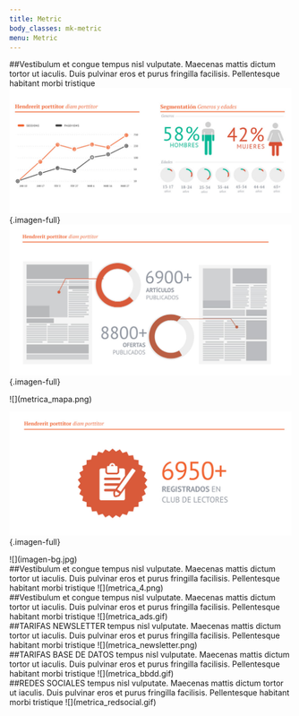 ```yaml
---
title: Metric
body_classes: mk-metric
menu: Metric
---
```


##Vestibulum et congue 
tempus nisl vulputate. Maecenas mattis dictum tortor ut iaculis. Duis pulvinar eros et purus fringilla facilisis. Pellentesque habitant morbi tristique 
![](metrica_1.jpg){.imagen-full}
![](metrica_2.jpg){.imagen-full}

<div markdown="1" class="full-color-mapa">![](metrica_mapa.png)</div>

![](metrica_3.jpg){.imagen-full}

<div markdown="1" class="full-image-sect2">![](imagen-bg.jpg)</div>
<div markdown="1" class="full-color-section"></div>
<div markdown="1" class="full-image-section">
##Vestibulum et congue 
tempus nisl vulputate. Maecenas mattis dictum tortor ut iaculis. Duis pulvinar eros et purus fringilla facilisis. Pellentesque habitant morbi tristique	
![](metrica_4.png)
</div>

<div markdown="1" class="full-metrica">
##Vestibulum et congue 
tempus nisl vulputate. Maecenas mattis dictum tortor ut iaculis. Duis pulvinar eros et purus fringilla facilisis. Pellentesque habitant morbi tristique 
![](metrica_ads.gif)
</div>

<div markdown="1" class="full-metrica metrica-bg">
##TARIFAS NEWSLETTER
tempus nisl vulputate. Maecenas mattis dictum tortor ut iaculis. Duis pulvinar eros et purus fringilla facilisis. Pellentesque habitant morbi tristique 
![](metrica_newsletter.png)
</div>

<div markdown="1" class="full-metrica">
##TARIFAS BASE DE DATOS
tempus nisl vulputate. Maecenas mattis dictum tortor ut iaculis. Duis pulvinar eros et purus fringilla facilisis. Pellentesque habitant morbi tristique 
![](metrica_bbdd.gif)
</div>

<div markdown="1" class="full-metrica metrica-bg">
##REDES SOCIALES
tempus nisl vulputate. Maecenas mattis dictum tortor ut iaculis. Duis pulvinar eros et purus fringilla facilisis. Pellentesque habitant morbi tristique 
![](metrica_redsocial.gif)
</div>